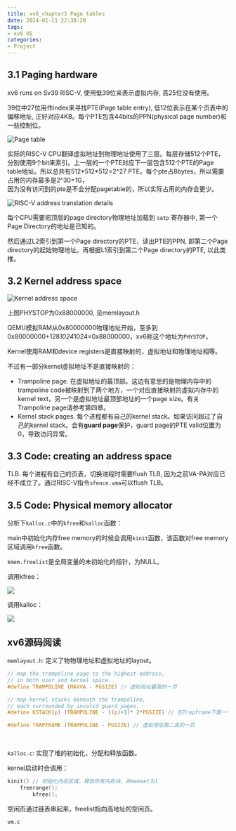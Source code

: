 ```yaml
---
title: xv6_chapter3 Page tables
date: 2024-01-11 22:30:28
tags:
- xv6 OS
categories:
- Project
---
```


## 3.1 Paging hardware

xv6 runs on Sv39 RISC-V, 使用低39位来表示虚拟内存, 高25位没有使用。

39位中27位用作index来寻找PTE(Page table entry), 低12位表示在某个页表中的偏移地址, 正好对应4KB。每个PTE包含44bits的PPN(physical page number)和一些控制位。

![Page table](https://xyc-1316422823.cos.ap-shanghai.myqcloud.com/20240118220902.png)

实际的RISC-V CPU翻译虚拟地址到物理地址使用了三层。每层存储512个PTE，分别使用9个bit来索引。上一层的一个PTE对应下一层包含512个PTE的Page table地址。所以总共有512\*512\*512=2^27 PTE。每个pte占8bytes，所以需要占用的内存最多是2^30=1G，  
因为没有访问到的pte是不会分配pagetable的，所以实际占用的内存会更少。

![ RISC-V address translation details](https://xyc-1316422823.cos.ap-shanghai.myqcloud.com/20240118221141.png)

每个CPU需要把顶层的page directory物理地址加载到 `satp` 寄存器中, 第一个Page Directory的地址是已知的。

然后通过L2索引到第一个Page directory的PTE，读出PTE的PPN, 即第二个Page directory的起始物理地址。再根据L1索引到第二个Page directory的PTE, 以此类推。

## 3.2 Kernel address space

![Kernel address space](https://xyc-1316422823.cos.ap-shanghai.myqcloud.com/20240118224444.png)

<p class="note note-warning">上图PHYSTOP为0x88000000, 见memlayout.h</p>

QEMU模拟RAM从0x80000000物理地址开始，至多到0x80000000+128*1024*1024=0x88000000，xv6称这个地址为`PHYSTOP`。

Kernel使用RAM和device registers是直接映射的，虚拟地址和物理地址相等。

不过有一部分kernel虚拟地址不是直接映射的：

- Trampoline page. 在虚拟地址的最顶部。这边有意思的是物理内存中的trampoline code被映射到了两个地方，一个对应直接映射的虚拟内存中的kernel text，另一个是虚拟地址最顶部地址的一个page size。有关Trampoline page请参考第四章。
- Kernel stack pages. 每个进程都有自己的kernel stack。如果访问超过了自己的kernel stack。会有**guard page**保护，guard page的PTE valid位置为0，导致访问异常。

## 3.3 Code: creating an address space

TLB. 每个进程有自己的页表，切换进程时需要flush TLB, 因为之前VA-PA对应已经不成立了。通过RISC-V指令`sfence.vma`可以flush TLB。

## 3.5 Code: Physical memory allocator

分析下`kalloc.c`中的`kfree`和`kalloc`函数：

main中初始化内存free memory的时候会调用`kinit`函数，该函数对free memory区域调用`kfree`函数。

`kmem.freelist`是全局变量的未初始化的指针，为NULL。

调用kfree：

![](https://xyc-1316422823.cos.ap-shanghai.myqcloud.com/20240125144343.png)

调用kalloc：

![](https://xyc-1316422823.cos.ap-shanghai.myqcloud.com/20240125144830.png)

## xv6源码阅读

`memlayout.h`: 定义了物物理地址和虚拟地址的layout。

```c
// map the trampoline page to the highest address,
// in both user and kernel space.
#define TRAMPOLINE (MAXVA - PGSIZE) // 虚拟地址最高的一页

// map kernel stacks beneath the trampoline,
// each surrounded by invalid guard pages.
#define KSTACK(p) (TRAMPOLINE - ((p)+1)* 2*PGSIZE) // 在Trapframe下面一个隔一个page

#define TRAPFRAME (TRAMPOLINE - PGSIZE) // 虚拟地址第二高的一页
```

</br>

`kalloc.c`: 实现了堆的初始化，分配和释放函数。

kernel启动时会调用：

```c
kinit() // 初始化内存区域，释放所有内存块，并memset为1
	freerange();
		kfree();
```

空闲页通过链表串起来，freelist指向高地址的空闲页。

`vm.c`

```

```
